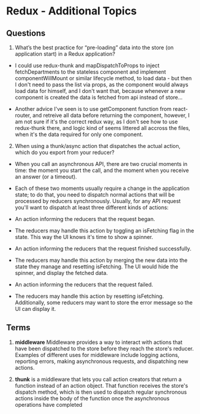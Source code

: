 # Redux - Additional Topics


## Questions
1. What’s the best practice for “pre-loading” data into the store (on application start) in a Redux application?
- I could use redux-thunk and mapDispatchToProps to inject fetchDepartments to the stateless component and implement componentWillMount or similar lifecycle method, to load data - but then I don't need to pass the list via props, as the component would always load data for himself, and I don't want that, because whenever a new component is created the data is fetched from api instead of store...

- Another advice I've seen is to use getComponent function from react-router, and retreive all data before returning the component, however, I am not sure if it's the correct redux way, as I don't see how to use redux-thunk there, and logic kind of seems littered all accross the files, when it's the data required for only one component.

2. When using a thunk/async action that dispatches the actual action, which do you export from your reducer?
- When you call an asynchronous API, there are two crucial moments in time: the moment you start the call, and the moment when you receive an answer (or a timeout).

- Each of these two moments usually require a change in the application state; to do that, you need to  dispatch normal actions that will be processed by reducers synchronously. Usually, for any API request you'll want to dispatch at least three different kinds of actions:

- An action informing the reducers that the request began.

- The reducers may handle this action by toggling an isFetching flag in the state. This way the UI knows it's time to show a spinner.

- An action informing the reducers that the request finished successfully.

- The reducers may handle this action by merging the new data into the state they manage and resetting isFetching. The UI would hide the spinner, and display the fetched data.

- An action informing the reducers that the request failed.

- The reducers may handle this action by resetting isFetching. Additionally, some reducers may want to store the error message so the UI can display it.

## Terms
1. **middleware** Middleware provides a way to interact with actions that have been dispatched to the store before they reach the store's reducer. Examples of different uses for middleware include logging actions, reporting errors, making asynchronous requests, and dispatching new actions.

2. **thunk** is a middleware that lets you call action creators that return a function instead of an action object. That function receives the store's dispatch method, which is then used to dispatch regular synchronous actions inside the body of the function once the asynchronous operations have completed

